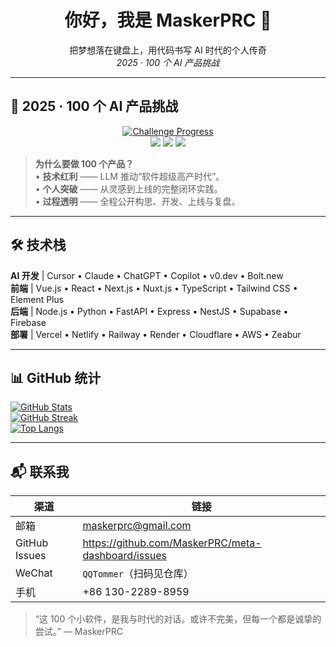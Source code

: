 <!-- 个人主页 README -->

<h1 align="center">你好，我是 MaskerPRC 👋</h1>
<p align="center">
  把梦想落在键盘上，用代码书写 AI 时代的个人传奇<br/>
  <em>2025 · 100 个 AI 产品挑战</em>
</p>

---

## 🚀 2025 · 100 个 AI 产品挑战

<p align="center">
  <!-- 进度条（4/100，300px 宽，蓝色）-->
  <a href="#-2025--100-个-ai-产品挑战">
    <img src="https://progress-bar.xyz/4/?scale=100&suffix=%20completed&width=300&color=0d99ff&title=Challenge%20Progress" alt="Challenge Progress"/>
  </a><br/>
  <img src="https://img.shields.io/badge/已启动项目-25-blue?style=for-the-badge"/>
  <img src="https://img.shields.io/badge/平均进度-71%25-yellow?style=for-the-badge"/>
  <img src="https://img.shields.io/badge/已完成-4-green?style=for-the-badge"/>
</p>

> **为什么要做 100 个产品？**  
> • **技术红利** —— LLM 推动“软件超级高产时代”。  
> • **个人突破** —— 从灵感到上线的完整闭环实践。  
> • **过程透明** —— 全程公开构思、开发、上线与复盘。

---

## 🛠 技术栈

**AI 开发** | Cursor • Claude • ChatGPT • Copilot • v0.dev • Bolt.new  
**前端** | Vue.js • React • Next.js • Nuxt.js • TypeScript • Tailwind CSS • Element Plus  
**后端** | Node.js • Python • FastAPI • Express • NestJS • Supabase • Firebase  
**部署** | Vercel • Netlify • Railway • Render • Cloudflare • AWS • Zeabur  

---

## 📊 GitHub 统计

[![GitHub Stats](https://github-readme-stats.vercel.app/api?username=MaskerPRC&show_icons=true&include_all_commits=true&count_private=true)](https://github.com/anuraghazra/github-readme-stats)  
[![GitHub Streak](https://github-readme-streak-stats.herokuapp.com?user=MaskerPRC)](https://git.io/streak-stats)  
[![Top Langs](https://github-readme-stats.vercel.app/api/top-langs/?username=MaskerPRC&layout=compact)](https://github.com/anuraghazra/github-readme-stats)

---

## 📬 联系我

| 渠道 | 链接 |
| --- | --- |
| 邮箱 | <maskerprc@gmail.com> |
| GitHub Issues | <https://github.com/MaskerPRC/meta-dashboard/issues> |
| WeChat | `QQTommer`（扫码见仓库） |
| 手机 | +86 130-2289-8959 |

> “这 100 个小软件，是我与时代的对话。或许不完美，但每一个都是诚挚的尝试。” — MaskerPRC
